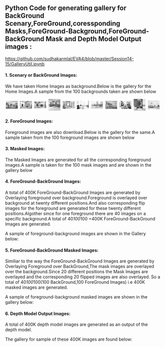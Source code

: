 
## Python Code for generating gallery for  BackGround Scenary,ForeGround,coressponding Masks,ForeGround-Background,ForeGround-BackGround Mask and Depth Model Output images :

https://github.com/sudhakarmlal/EVA4/blob/master/Session14-15/GalleryUtil.ipynb


#### 1. Scenary or BackGround Images:

We have taken Home Images as background.Below is the gallery for the Home Images.A sample from the 100 backgrounds taken are shown below

![](https://github.com/sudhakarmlal/EVA4/blob/master/Session14-15/Images/BackGrnd.png)

#### 2. ForeGround Images:

Foreground images are also download.Below is the gallery for the same.A sample taken from the 100 foreground images are shown below


#### 3. Masked Images:

The Masked Images are generated for all the corresponding foreground images.A sample is taken for the 100 mask images  and are shown in the gallery below


#### 4. ForeGround-BackGround Images:

A total of 400K ForeGround-BackGround Images are generated by Overlaying foreground over background.Foreground is overlayed over background at twenty different positions.And also corresponding flip images for the foreground are generated for these twenty different positions.Algother since for one foreground there are  40 images on a specific background.A total of  40*100*100 =400K ForeGround-BackGround Images are generated.

A sample of  foreground-background images are shown in the Gallery below:


#### 5. ForeGround-BackGround Masked Images:
Similiar to the way the ForeGround-BackGround Images are generated by Overlaying Foreground over BackGround,The mask images are overlayed over the background.Since 20 different positions the Mask Images are overlayed and the corresponding  20 flipped images are also overlayed. So a total of 40*100*100(100 BackGround,100 ForeGround Images) i.e 400K masked images are generated.

A sample of  foreground-background masked images are shown in the gallery below:


#### 6. Depth Model Output Images:

A total of  400K depth model images are generated as an output of the depth model.

The gallery for sample of these 400K images are found below:















